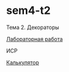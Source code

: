 # sem4-t2
Тема 2. Декораторы

[Лабораторная работа](https://repl.it/@AlieksandraTrub/Diekoratory)

ИСР

[Калькулятор](https://repl.it/@AlieksandraTrub/Kalkuliator-ISR-po-proghrammirovaniiu-Diekortatory)

